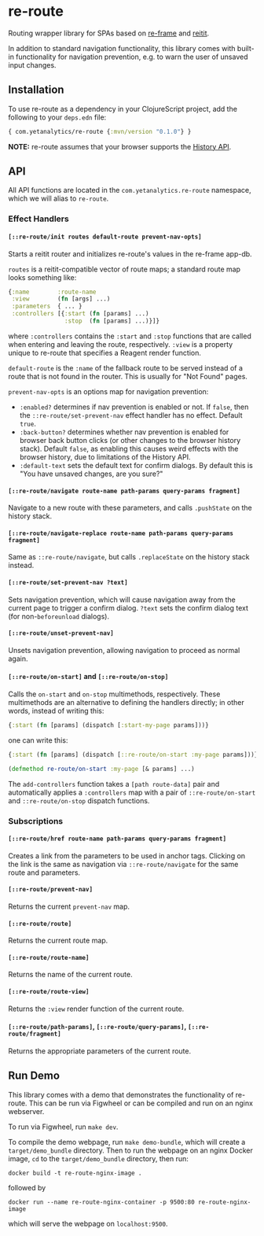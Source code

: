 # re-route

Routing wrapper library for SPAs based on [re-frame](https://github.com/day8/re-frame) and [reitit](https://github.com/metosin/reitit).

In addition to standard navigation functionality, this library comes with built-in functionality for navigation prevention, e.g. to warn the user of unsaved input changes.

## Installation

To use re-route as a dependency in your ClojureScript project, add the following to your `deps.edn` file:

```clojure
{ com.yetanalytics/re-route {:mvn/version "0.1.0"} }
```

**NOTE:** re-route assumes that your browser supports the [History API](https://developer.mozilla.org/en-US/docs/Web/API/History_API).

## API

All API functions are located in the `com.yetanalytics.re-route` namespace, which we will alias to `re-route`.

### Effect Handlers

#### `[::re-route/init routes default-route prevent-nav-opts]`

Starts a reitit router and initializes re-route's values in the re-frame app-db.

`routes` is a reitit-compatible vector of route maps; a standard route map looks something like:
```clojure
{:name        :route-name
 :view        (fn [args] ...)
 :parameters  { ... }
 :controllers [{:start (fn [params] ...)
                :stop  (fn [params] ...)}]}
```
where `:controllers` contains the `:start` and `:stop` functions that are called when entering and leaving the route, respectively. `:view` is a property unique to re-route that specifies a Reagent render function.

`default-route` is the `:name` of the fallback route to be served instead of a route that is not found in the router. This is usually for "Not Found" pages.

`prevent-nav-opts` is an options map for navigation prevention:
- `:enabled?` determines if nav prevention is enabled or not. If `false`, then the `::re-route/set-prevent-nav` effect handler has no effect. Default `true`.
- `:back-button?` determines whether nav prevention is enabled for browser back button clicks (or other changes to the browser history stack). Default `false`, as enabling this causes weird effects with the browser history, due to limitations of the History API.
- `:default-text` sets the default text for confirm dialogs. By default this is "You have unsaved changes, are you sure?"

#### `[::re-route/navigate route-name path-params query-params fragment]`

Navigate to a new route with these parameters, and calls `.pushState` on the history stack.

#### `[::re-route/navigate-replace route-name path-params query-params fragment]`

Same as `::re-route/navigate`, but calls `.replaceState` on the history stack instead.

#### `[::re-route/set-prevent-nav ?text]`

Sets navigation prevention, which will cause navigation away from the current page to trigger a confirm dialog. `?text` sets the confirm dialog text (for non-`beforeunload` dialogs).

#### `[::re-route/unset-prevent-nav]`

Unsets navigation prevention, allowing navigation to proceed as normal again.

#### `[::re-route/on-start]` and `[::re-route/on-stop]`

Calls the `on-start` and `on-stop` multimethods, respectively. These multimethods are an alternative to defining the handlers directly; in other words, instead of writing this:

```clojure
{:start (fn [params] (dispatch [:start-my-page params]))}
```

one can write this:

```clojure
{:start (fn [params] (dispatch [::re-route/on-start :my-page params]))}

(defmethod re-route/on-start :my-page [& params] ...)
```

The `add-controllers` function takes a `[path route-data]` pair and automatically applies a `:controllers` map with a pair of `::re-route/on-start` and `::re-route/on-stop` dispatch functions.

### Subscriptions

#### `[::re-route/href route-name path-params query-params fragment]`

Creates a link from the parameters to be used in anchor tags. Clicking on the link is the same as navigation via `::re-route/navigate` for the same route and parameters.

#### `[::re-route/prevent-nav]`

Returns the current `prevent-nav` map.

#### `[::re-route/route]`

Returns the current route map.

#### `[::re-route/route-name]`

Returns the name of the current route.

#### `[::re-route/route-view]`

Returns the `:view` render function of the current route.

#### `[::re-route/path-params]`, `[::re-route/query-params]`, `[::re-route/fragment]`

Returns the appropriate parameters of the current route.

## Run Demo

This library comes with a demo that demonstrates the functionality of re-route. This can be run via Figwheel or can be compiled and run on an nginx webserver.

To run via Figwheel, run `make dev`.

To compile the demo webpage, run `make demo-bundle`, which will create a `target/demo_bundle` directory. Then to run the webpage on an nginx Docker image, `cd` to the `target/demo_bundle` directory, then run:
```
docker build -t re-route-nginx-image .
```
followed by
```
docker run --name re-route-nginx-container -p 9500:80 re-route-nginx-image
```
which will serve the webpage on `localhost:9500`.
